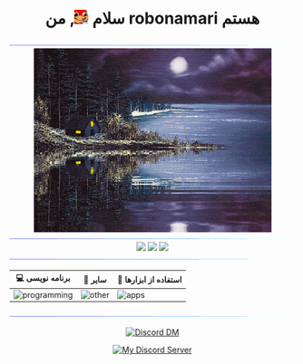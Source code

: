 <h1 align="center">سلام <img src="../../content/emojis/knuckles_coffee.gif" width="25" height="25"/>, من robonamari هستم</h1>

<div>
<img src="content/gifs/Color_bar.gif">

<div align="center">
<img align="center" src="content/gifs/cabin.gif" width="419" height="325"/>
</div>

<img src="content/gifs/Color_bar.gif">

<div align="center">

  <img src="https://github-readme-stats.vercel.app/api?username=robonamari&theme=transparent"/>
  <img src="https://github-readme-stats.vercel.app/api/top-langs/?username=robonamari&theme=transparent"/>
  <img src="https://github-profile-trophy.vercel.app/?username=robonamari&theme=onedark&no-bg=true&no-frame=true"/>

</div>

<img src="content/gifs/Color_bar.gif">

<div align="center">

| 💻 برنامه نویسی | 🔎 سایر | 🧰 استفاده از ابزارها |
| -------------- | --------- | -------------- |
| ![programming](https://skillicons.dev/icons?i=py,html,css,nodejs) | ![other](https://skillicons.dev/icons?i=wordpress,sqlite,bots,md) | ![apps](https://skillicons.dev/icons?i=github,discord,powershell,vscode,cloudflare,workers,windows)
</div>

<img src="content/gifs/Color_bar.gif">
</div>

<div align="center">

[![Discord DM](https://discord.c99.nl/widget/theme-3/905561025829548113.png)](https://discordapp.com/users/905561025829548113)

[![My Discord Server](https://discord.com/api/guilds/1044595742259556373/widget.png?style=banner2)](https://discord.gg/XEpFbnqrTq)

</div>
